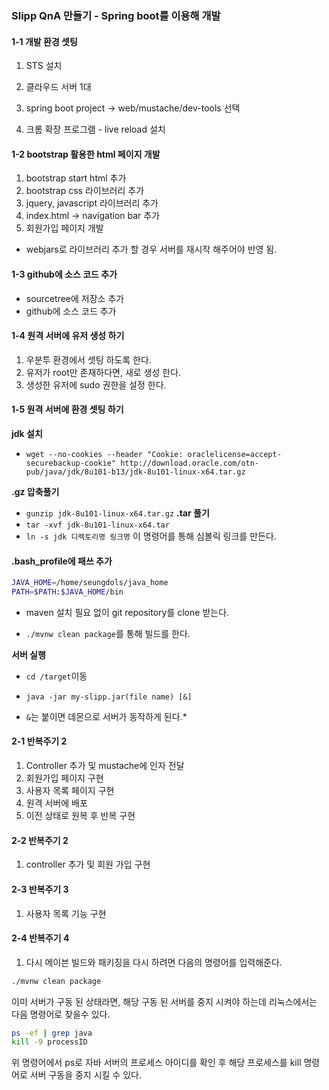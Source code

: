 ### Slipp QnA 만들기 - Spring boot를 이용해 개발 

#### 1-1 개발 환경 셋팅 

1. STS 설치 

2. 클라우드 서버 1대

3. spring boot project -> web/mustache/dev-tools 선택 

4. 크롬 확장 프로그램 - live reload 설치

#### 1-2 bootstrap 활용한 html 페이지 개발

1. bootstrap start html 추가
2. bootstrap css 라이브러리 추가
3. jquery, javascript 라이브러리 추가 
4. index.html -> navigation bar 추가
5. 회원가입 페이지 개발

* webjars로 라이브러리 추가 할 경우 서버를 재시작 해주어야 반영 됨.

#### 1-3 github에 소스 코드 추가 

* sourcetree에 저장소 추가 
* github에 소스 코드 추가

#### 1-4 원격 서버에 유저 생성 하기 

1. 우분투 환경에서 셋팅 하도록 한다. 
2. 유저가 root만 존재하다면, 새로 생성 한다. 
3. 생성한 유저에 sudo 권한을 설정 한다.
 
#### 1-5 원격 서버에 환경 셋팅 하기 

**jdk 설치**
 * `wget --no-cookies --header "Cookie: oraclelicense=accept-securebackup-cookie" http://download.oracle.com/otn-pub/java/jdk/8u101-b13/jdk-8u101-linux-x64.tar.gz`
 
**.gz 압축풀기** 
 * `gunzip jdk-8u101-linux-x64.tar.gz`
**.tar 풀기**
 * `tar -xvf jdk-8u101-linux-x64.tar` 
* `ln -s jdk 디렉토리명 링크명` 이 명령어를 통해 심볼릭 링크를 만든다. 

#### .bash_profile에 패쓰 추가 

```bash
JAVA_HOME=/home/seungdols/java_home
PATH=$PATH:$JAVA_HOME/bin
```

* maven 설치 필요 없이 git repository를 clone 받는다. 

* `./mvnw clean package`를 통해 빌드를 한다.

**서버 실행**

* `cd /target`이동

* `java -jar my-slipp.jar(file name) [&]`
 * `&`는 붙이면 데몬으로 서버가 동작하게 된다.*
  

#### 2-1 반복주기 2

1. Controller 추가 및 mustache에 인자 전달
2. 회원가입 페이지 구현
3. 사용자 목록 페이지 구현
4. 원격 서버에 배포
5. 이전 상태로 원복 후 반복 구현 


#### 2-2 반복주기 2 

1. controller 추가 및 회원 가입 구현


#### 2-3 반복주기 3

1. 사용자 목록 기능 구현 

#### 2-4 반복주기 4

1.  다시 메이븐 빌드와 패키징을 다시 하려면 다음의 명령어를 입력해준다.

```bash
./mvnw clean package
```

이미 서버가 구동 된 상태라면, 해당 구동 된 서버를 중지 시켜야 하는데 리눅스에서는 다음 명령어로 찾을수 있다.

```bash
ps -ef | grep java
kill -9 processID
```

위 명령어에서 ps로 자바 서버의 프로세스 아이디를 확인 후 해당 프로세스를 kill 명령어로 서버 구동을 중지 시킬 수 있다.


